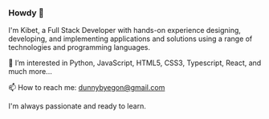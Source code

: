 ### Howdy 👋

I'm Kibet, a Full Stack Developer with hands-on experience designing, developing, and implementing applications and solutions using a range of technologies and programming languages. 

👀 I’m interested in Python, JavaScript, HTML5, CSS3, Typescript, React, and much more...

📫 How to reach me: dunnybyegon@gmail.com

I'm always passionate and ready to learn.
